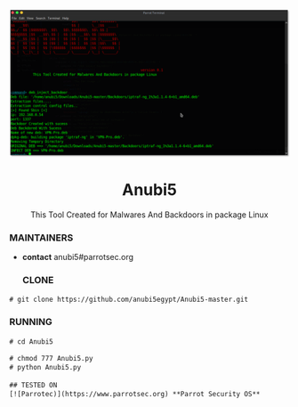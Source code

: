 <p align="center">
  <img src="https://raw.githubusercontent.com/anubi5egypt/Anubi5-master/master/Anubi5.png" />
</p>
  <h1 align="center">Anubi5</h1>
<p align="center">
  This Tool Created for Malwares And Backdoors in package Linux
</p>
  
  ### MAINTAINERS
* **contact**
anubi5#parrotsec.org
  ### CLONE
```
# git clone https://github.com/anubi5egypt/Anubi5-master.git
```
### RUNNING
```
# cd Anubi5
```
```
# chmod 777 Anubi5.py
# python Anubi5.py

## TESTED ON
[![Parrotec)](https://www.parrotsec.org) **Parrot Security OS**
